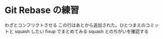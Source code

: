 # Git Rebase の練習

わざとコンフリクトさせる
この行はあとから追加された。ひとつまえのコミットと squash したい
fixup でまとめてみる squash とのちがいを確認する
